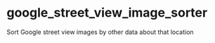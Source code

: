 # google_street_view_image_sorter

Sort Google street view images by other data about that location

